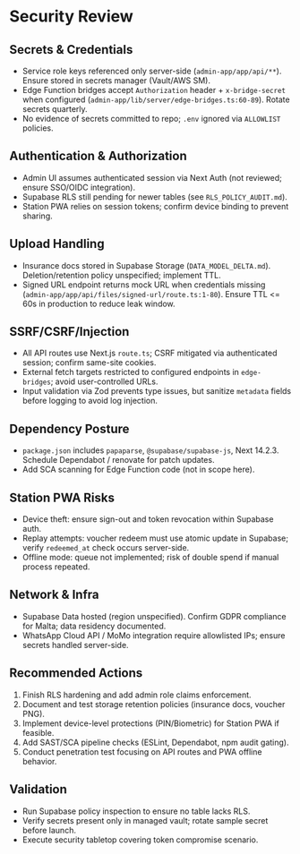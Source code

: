 # Security Review

## Secrets & Credentials

- Service role keys referenced only server-side (`admin-app/app/api/**`). Ensure
  stored in secrets manager (Vault/AWS SM).
- Edge Function bridges accept `Authorization` header + `x-bridge-secret` when
  configured (`admin-app/lib/server/edge-bridges.ts:60-89`). Rotate secrets
  quarterly.
- No evidence of secrets committed to repo; `.env` ignored via `ALLOWLIST`
  policies.

## Authentication & Authorization

- Admin UI assumes authenticated session via Next Auth (not reviewed; ensure
  SSO/OIDC integration).
- Supabase RLS still pending for newer tables (see `RLS_POLICY_AUDIT.md`).
- Station PWA relies on session tokens; confirm device binding to prevent
  sharing.

## Upload Handling

- Insurance docs stored in Supabase Storage (`DATA_MODEL_DELTA.md`).
  Deletion/retention policy unspecified; implement TTL.
- Signed URL endpoint returns mock URL when credentials missing
  (`admin-app/app/api/files/signed-url/route.ts:1-80`). Ensure TTL <= 60s in
  production to reduce leak window.

## SSRF/CSRF/Injection

- All API routes use Next.js `route.ts`; CSRF mitigated via authenticated
  session; confirm same-site cookies.
- External fetch targets restricted to configured endpoints in `edge-bridges`;
  avoid user-controlled URLs.
- Input validation via Zod prevents type issues, but sanitize `metadata` fields
  before logging to avoid log injection.

## Dependency Posture

- `package.json` includes `papaparse`, `@supabase/supabase-js`, Next 14.2.3.
  Schedule Dependabot / renovate for patch updates.
- Add SCA scanning for Edge Function code (not in scope here).

## Station PWA Risks

- Device theft: ensure sign-out and token revocation within Supabase auth.
- Replay attempts: voucher redeem must use atomic update in Supabase; verify
  `redeemed_at` check occurs server-side.
- Offline mode: queue not implemented; risk of double spend if manual process
  repeated.

## Network & Infra

- Supabase Data hosted (region unspecified). Confirm GDPR compliance for Malta;
  data residency documented.
- WhatsApp Cloud API / MoMo integration require allowlisted IPs; ensure secrets
  handled server-side.

## Recommended Actions

1. Finish RLS hardening and add admin role claims enforcement.
2. Document and test storage retention policies (insurance docs, voucher PNG).
3. Implement device-level protections (PIN/Biometric) for Station PWA if
   feasible.
4. Add SAST/SCA pipeline checks (ESLint, Dependabot, npm audit gating).
5. Conduct penetration test focusing on API routes and PWA offline behavior.

## Validation

- Run Supabase policy inspection to ensure no table lacks RLS.
- Verify secrets present only in managed vault; rotate sample secret before
  launch.
- Execute security tabletop covering token compromise scenario.
